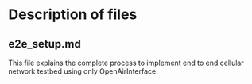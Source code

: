 # Description of files

## e2e_setup.md
This file explains the complete process to implement end to end cellular network testbed using only OpenAirInterface.
